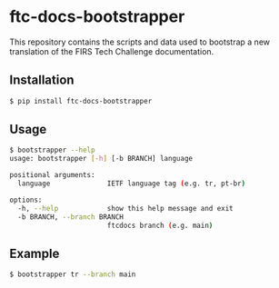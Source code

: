 # ftc-docs-bootstrapper

This repository contains the scripts and data used to bootstrap a new translation of the FIRS Tech Challenge documentation.

## Installation

```bash
$ pip install ftc-docs-bootstrapper
```

## Usage

```bash
$ bootstrapper --help
usage: bootstrapper [-h] [-b BRANCH] language

positional arguments:
  language              IETF language tag (e.g. tr, pt-br)

options:
  -h, --help            show this help message and exit
  -b BRANCH, --branch BRANCH
                        ftcdocs branch (e.g. main)
```

## Example

```bash
$ bootstrapper tr --branch main
```
